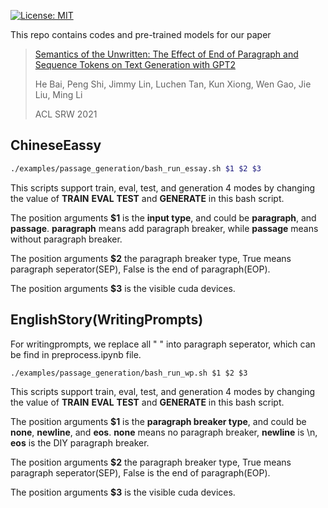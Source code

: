 [![License: MIT](https://img.shields.io/badge/License-MIT-yellow.svg)](https://opensource.org/licenses/MIT)

This repo contains codes and pre-trained models for our paper 

> [Semantics of the Unwritten: The Effect of End of Paragraph and Sequence Tokens on Text Generation with GPT2](https://arxiv.org/abs/2004.02251)
>
> He Bai, Peng Shi, Jimmy Lin, Luchen Tan, Kun Xiong, Wen Gao, Jie Liu, Ming Li
>
> ACL SRW 2021

## ChineseEassy

```bash
./examples/passage_generation/bash_run_essay.sh $1 $2 $3
```

This scripts support train, eval, test, and generation 4 modes by changing the value of **TRAIN** **EVAL** **TEST** and **GENERATE** in this bash script.

The position arguments **$1** is the **input type**, and could be **paragraph**, and **passage**. **paragraph** means add paragraph breaker, while **passage** means without paragraph breaker.

The position arguments **$2** the paragraph breaker type, True means paragraph seperator(SEP), False is the end of paragraph(EOP).

The position arguments **$3** is the visible cuda devices.

## EnglishStory(WritingPrompts) 

For writingprompts, we replace all "<newline> <newline>" into paragraph seperator, which can be find in preprocess.ipynb file.

```
./examples/passage_generation/bash_run_wp.sh $1 $2 $3
```

This scripts support train, eval, test, and generation 4 modes by changing the value of **TRAIN** **EVAL** **TEST** and **GENERATE** in this bash script.

The position arguments **$1** is the **paragraph breaker type**, and could be **none**, **newline**, and **eos**. **none** means no paragraph breaker, **newline** is \n, **eos** is the DIY paragraph breaker.

The position arguments **$2** the paragraph breaker type, True means paragraph seperator(SEP), False is the end of paragraph(EOP).

The position arguments **$3** is the visible cuda devices.
